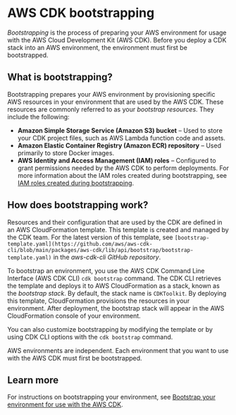 # AWS CDK bootstrapping<a name="bootstrapping"></a>

*Bootstrapping* is the process of preparing your AWS environment for usage with the AWS Cloud Development Kit (AWS CDK). Before you deploy a CDK stack into an AWS environment, the environment must first be bootstrapped.

## What is bootstrapping?<a name="bootstrapping-what"></a>

Bootstrapping prepares your AWS environment by provisioning specific AWS resources in your environment that are used by the AWS CDK. These resources are commonly referred to as your *bootstrap resources*. They include the following:
+ **Amazon Simple Storage Service (Amazon S3) bucket** – Used to store your CDK project files, such as AWS Lambda function code and assets.
+ **Amazon Elastic Container Registry (Amazon ECR) repository** – Used primarily to store Docker images.
+ **AWS Identity and Access Management (IAM) roles** – Configured to grant permissions needed by the AWS CDK to perform deployments. For more information about the IAM roles created during bootstrapping, see [IAM roles created during bootstrapping](bootstrapping-env.md#bootstrapping-env-roles).

## How does bootstrapping work?<a name="bootstrapping-how"></a>

Resources and their configuration that are used by the CDK are defined in an AWS CloudFormation template. This template is created and managed by the CDK team. For the latest version of this template, see `[bootstrap-template.yaml](https://github.com/aws/aws-cdk-cli/blob/main/packages/aws-cdk/lib/api/bootstrap/bootstrap-template.yaml)` in the *aws-cdk-cli GitHub repository*.

To bootstrap an environment, you use the AWS CDK Command Line Interface (AWS CDK CLI) `cdk bootstrap` command. The CDK CLI retrieves the template and deploys it to AWS CloudFormation as a stack, known as the *bootstrap stack*. By default, the stack name is `CDKToolkit`. By deploying this template, CloudFormation provisions the resources in your environment. After deployment, the bootstrap stack will appear in the AWS CloudFormation console of your environment.

You can also customize bootstrapping by modifying the template or by using CDK CLI options with the `cdk bootstrap` command.

AWS environments are independent. Each environment that you want to use with the AWS CDK must first be bootstrapped.

## Learn more<a name="bootstrapping-learn"></a>

For instructions on bootstrapping your environment, see [Bootstrap your environment for use with the AWS CDK](bootstrapping-env.md).